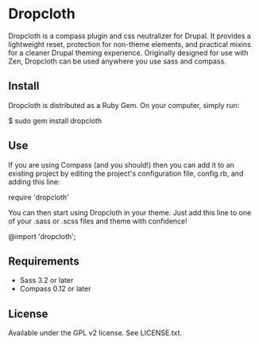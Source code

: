 Dropcloth
=========
Dropcloth is a compass plugin and css neutralizer for Drupal. It provides a
lightweight reset, protection for non-theme elements, and practical mixins for
a cleaner Drupal theming experience. Originally designed for use with Zen,
Dropcloth can be used anywhere you use sass and compass.


Install
-------

Dropcloth is distributed as a Ruby Gem. On your computer, simply run:

  $ sudo gem install dropcloth


Use
---

If you are using Compass (and you should!) then you can add it to an existing
project by editing the project's configuration file, config.rb, and adding this
line:

  require 'dropcloth'

You can then start using Dropcloth in your theme. Just add this line to one
of your .sass or .scss files and theme with confidence!

  @import 'dropcloth';


Requirements
------------

- Sass 3.2 or later
- Compass 0.12 or later


License
-------

Available under the GPL v2 license. See LICENSE.txt.
